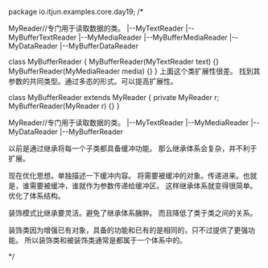 package io.itjun.examples.core.day19;
/*


MyReader//专门用于读取数据的类。
	|--MyTextReader
		|--MyBufferTextReader
	|--MyMediaReader
		|--MyBufferMediaReader
	|--MyDataReader
		|--MyBufferDataReader

class MyBufferReader
{
	MyBufferReader(MyTextReader text)
	{}
	MyBufferReader(MyMediaReader media)
	{}
}
上面这个类扩展性很差。
找到其参数的共同类型。通过多态的形式。可以提高扩展性。

class MyBufferReader extends MyReader
{
	private MyReader r;
	MyBufferReader(MyReader r)
	{}
}	


MyReader//专门用于读取数据的类。
	|--MyTextReader
	|--MyMediaReader
	|--MyDataReader
	|--MyBufferReader


以前是通过继承将每一个子类都具备缓冲功能。
那么继承体系会复杂，并不利于扩展。

现在优化思想。单独描述一下缓冲内容。
将需要被缓冲的对象。传递进来。也就是，谁需要被缓冲，谁就作为参数传递给缓冲区。
这样继承体系就变得很简单。优化了体系结构。





装饰模式比继承要灵活。避免了继承体系臃肿。
而且降低了类于类之间的关系。

装饰类因为增强已有对象，具备的功能和已有的是相同的，只不过提供了更强功能。
所以装饰类和被装饰类通常是都属于一个体系中的。

*/
